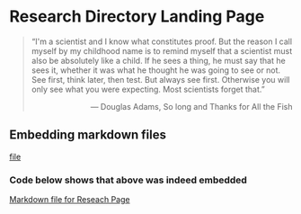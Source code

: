 <h1> Research Directory Landing Page </h1>

> “I'm a scientist and I know what constitutes proof. But the reason I 
> call myself by my childhood name is to remind myself that a scientist 
must also be absolutely like a child. If he sees a thing, he must say 
that he sees it, whether it was what he thought he was going to see 
or not. See first, think later, then test. But always see first. 
Otherwise you will only see what you were expecting. 
Most scientists forget that.” 
>
> <div style="text-align: right"> &#151; Douglas Adams, So long and Thanks for All the Fish </div>

<h2> Embedding markdown files </h2>

[file](file_to_embed.md ':include')

<h3> Code below shows that above was indeed embedded </h3>

[Markdown file for Reseach Page](../research/README.md ':include :type=code')




